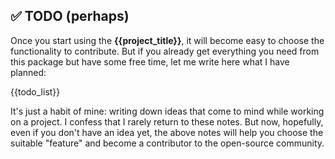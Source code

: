 ## ✅ TODO (perhaps)

Once you start using the **{{project_title}}**, it will become easy to choose the functionality to contribute. But if you already get everything you need from this package but have some free time, let me write here what I have planned:

{{todo_list}}

It's just a habit of mine: writing down ideas that come to mind while working on a project. I confess that I rarely return to these notes. But now, hopefully, even if you don't have an idea yet, the above notes will help you choose the suitable "feature" and become a contributor to the open-source community.
